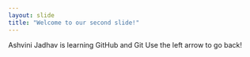 ```yaml
---
layout: slide
title: "Welcome to our second slide!"
---
```

Ashvini Jadhav is learning GitHub and Git
Use the left arrow to go back!
